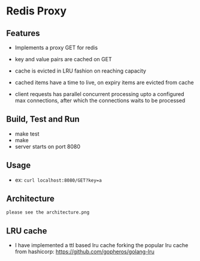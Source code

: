 # Redis Proxy


## Features
 - Implements a proxy GET for redis

 - key and value pairs are cached on GET

 - cache is evicted in LRU fashion on reaching capacity

 - cached items have a time to live, on expiry items are evicted from cache

 - client requests has parallel concurrent processing  upto a configured max connections,
    after which the connections waits to be processed


## Build, Test and Run
 - make test
 - make
 - server starts on port 8080

## Usage
 - ex: `curl localhost:8080/GET?key=a`


## Architecture
    please see the architecture.png

## LRU cache
- I have implemented a ttl based lru cache forking the popular lru cache
  from hashicorp: https://github.com/gopheros/golang-lru